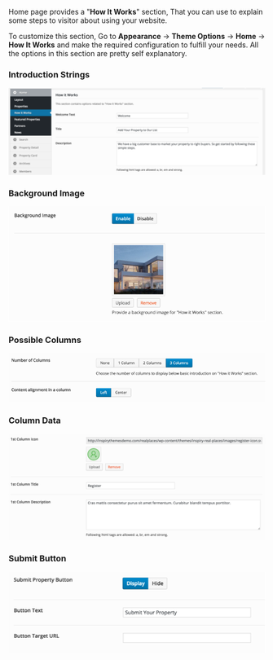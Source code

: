 Home page provides a "**How It Works**" section, That you can use to explain some steps to visitor about using your website. 

To customize this section, Go to <strong>Appearance</strong> &rarr; <strong>Theme Options</strong> &rarr;  <strong>Home</strong> &rarr; <strong>How It Works</strong> and make the required configuration to fulfill your needs. All the options in this section are pretty self explanatory.


### Introduction Strings

![Real Places Theme](images/home/19.png)


### Background Image

![Real Places Theme](images/home/20.png)


### Possible Columns

![Real Places Theme](images/home/21.png)


### Column Data

![Real Places Theme](images/home/22.png)


### Submit Button

![Real Places Theme](images/home/23.png)

